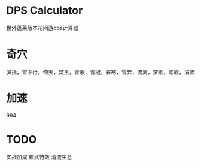 # DPS Calculator
世外蓬莱版本花间游dps计算器

# 奇穴
弹指，雪中行，倚天，焚玉，青歌，青冠，春寒，雪弃，流离，梦歌，踏歌，涓流

# 加速
994

# TODO
实战加成
橙武特效
清流生息